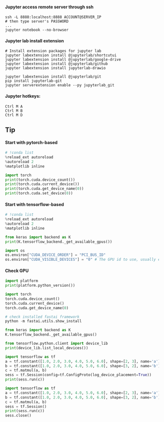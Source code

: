 #### Jupyter access remote server through ssh
```commandline
ssh -L 8888:localhost:8888 ACCOUNT@SERVER_IP
# then type server's PASSWORD
...
jupyter notebook --no-browser
```

#### Jupyter lab install extension
```commandline
# Install extension packages for jupyter lab
jupyter labextension install @jupyterlab/shortcutui
jupyter labextension install @jupyterlab/google-drive
jupyter labextension install @jupyterlab/github
jupyter labextension install jupyterlab-drawio

jupyter labextension install @jupyterlab/git
pip install jupyterlab-git
jupyter serverextension enable --py jupyterlab_git
```

#### Jupyter hotkeys:
````
Ctrl M A
Ctrl M B
Ctrl M D
````

## Tip
#### Start with pytorch-based
```python
# !conda list
%reload_ext autoreload
%autoreload 2
%matplotlib inline

import torch
print(torch.cuda.device_count())
print(torch.cuda.current_device())
print(torch.cuda.get_device_name(0))
print(torch.cuda.set_device(0))
```

#### Start with tensorflow-based
```python
# !conda list
%reload_ext autoreload
%autoreload 2
%matplotlib inline

from keras import backend as K
print(K.tensorflow_backend._get_available_gpus())

import os
os.environ["CUDA_DEVICE_ORDER"] = "PCI_BUS_ID"
os.environ["CUDA_VISIBLE_DEVICES"] = "0" # The GPU id to use, usually either "0" or "1"
```

#### Check GPU
```python
import platform
print(platform.python_version())
```

```python
import torch
torch.cuda.device_count()
torch.cuda.current_device()
torch.cuda.get_device_name(0)
```

```python
# check installed fastai framework
python -m fastai.utils.show_install
```

```python
from keras import backend as K
K.tensorflow_backend._get_available_gpus()
```

```python
from tensorflow.python.client import device_lib
print(device_lib.list_local_devices())
```

```python
import tensorflow as tf
a = tf.constant([1.0, 2.0, 3.0, 4.0, 5.0, 6.0], shape=[2, 3], name='a')
b = tf.constant([1.0, 2.0, 3.0, 4.0, 5.0, 6.0], shape=[3, 2], name='b')
c = tf.matmul(a, b)
sess = tf.Session(config=tf.ConfigProto(log_device_placement=True))
print(sess.run(c))
```

```python
import tensorflow as tf
a = tf.constant([1.0, 2.0, 3.0, 4.0, 5.0, 6.0], shape=[2, 3], name='a')
b = tf.constant([1.0, 2.0, 3.0, 4.0, 5.0, 6.0], shape=[3, 2], name='b')
c = tf.matmul(a, b)
sess = tf.Session()
print(sess.run(c))
sess.close()
```
